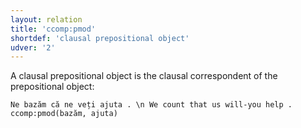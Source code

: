 ```yaml
---
layout: relation
title: 'ccomp:pmod'
shortdef: 'clausal prepositional object'
udver: '2'
---
```


A clausal prepositional object is the clausal correspondent of the prepositional object:

~~~ sdparse
Ne bazăm că ne veți ajuta . \n We count that us will-you help .
ccomp:pmod(bazăm, ajuta)
~~~
<!-- Interlanguage links updated So kvě 14 19:03:13 CEST 2022 -->
